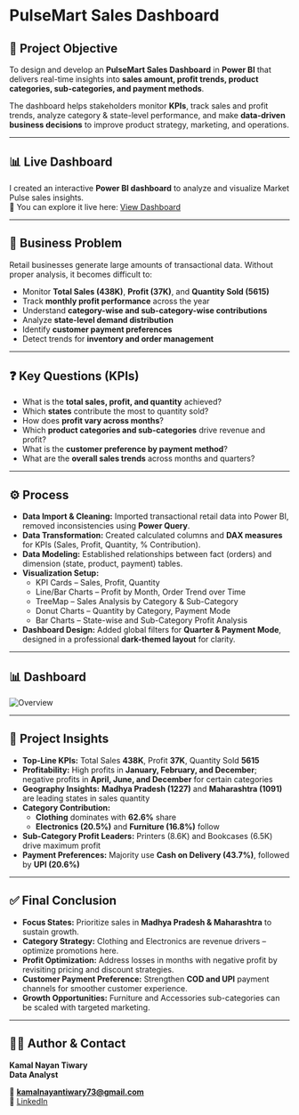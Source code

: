 # PulseMart Sales Dashboard  

## 📌 Project Objective  
To design and develop an **PulseMart Sales Dashboard** in **Power BI** that delivers real-time insights into **sales amount, profit trends, product categories, sub-categories, and payment methods**.  

The dashboard helps stakeholders monitor **KPIs**, track sales and profit trends, analyze category & state-level performance, and make **data-driven business decisions** to improve product strategy, marketing, and operations.

---

## 📊 Live Dashboard  
I created an interactive **Power BI dashboard** to analyze and visualize Market Pulse sales insights.  
🔗 You can explore it live here: [View Dashboard](https://app.powerbi.com/groups/me/reports/c3525e07-aded-4651-a5ae-57a927489d30/b625b47bbda6306e0ca4?experience=power-bi)  

---

## 🚨 Business Problem  
Retail businesses generate large amounts of transactional data. Without proper analysis, it becomes difficult to:  
- Monitor **Total Sales (438K)**, **Profit (37K)**, and **Quantity Sold (5615)**  
- Track **monthly profit performance** across the year  
- Understand **category-wise and sub-category-wise contributions**  
- Analyze **state-level demand distribution**  
- Identify **customer payment preferences**  
- Detect trends for **inventory and order management**  

---

## ❓ Key Questions (KPIs)  
- What is the **total sales, profit, and quantity** achieved?  
- Which **states** contribute the most to quantity sold?  
- How does **profit vary across months**?  
- Which **product categories and sub-categories** drive revenue and profit?  
- What is the **customer preference by payment method**?  
- What are the **overall sales trends** across months and quarters?  

---

## ⚙️ Process  
- **Data Import & Cleaning:** Imported transactional retail data into Power BI, removed inconsistencies using **Power Query**.  
- **Data Transformation:** Created calculated columns and **DAX measures** for KPIs (Sales, Profit, Quantity, % Contribution).  
- **Data Modeling:** Established relationships between fact (orders) and dimension (state, product, payment) tables.  
- **Visualization Setup:**  
  - KPI Cards – Sales, Profit, Quantity  
  - Line/Bar Charts – Profit by Month, Order Trend over Time  
  - TreeMap – Sales Analysis by Category & Sub-Category  
  - Donut Charts – Quantity by Category, Payment Mode  
  - Bar Charts – State-wise and Sub-Category Profit Analysis  
- **Dashboard Design:** Added global filters for **Quarter & Payment Mode**, designed in a professional **dark-themed layout** for clarity.  

---

## 📊 Dashboard  

![Overview](https://github.com/KamalNayanTiwary/PulseMart-Sales-Dashboard/blob/main/Snapshot%20of%20Dashboard.png)  

---

## 🔎 Project Insights  
- **Top-Line KPIs:** Total Sales **438K**, Profit **37K**, Quantity Sold **5615**  
- **Profitability:** High profits in **January, February, and December**; negative profits in **April, June, and December** for certain categories  
- **Geography Insights:** **Madhya Pradesh (1227)** and **Maharashtra (1091)** are leading states in sales quantity  
- **Category Contribution:**  
  - **Clothing** dominates with **62.6%** share  
  - **Electronics (20.5%)** and **Furniture (16.8%)** follow  
- **Sub-Category Profit Leaders:** Printers (8.6K) and Bookcases (6.5K) drive maximum profit  
- **Payment Preferences:** Majority use **Cash on Delivery (43.7%)**, followed by **UPI (20.6%)**  

---

## ✅ Final Conclusion  
- **Focus States:** Prioritize sales in **Madhya Pradesh & Maharashtra** to sustain growth.  
- **Category Strategy:** Clothing and Electronics are revenue drivers – optimize promotions here.  
- **Profit Optimization:** Address losses in months with negative profit by revisiting pricing and discount strategies.  
- **Customer Payment Preference:** Strengthen **COD and UPI** payment channels for smoother customer experience.  
- **Growth Opportunities:** Furniture and Accessories sub-categories can be scaled with targeted marketing.  

---

## 👨‍💻 Author & Contact  
**Kamal Nayan Tiwary**  
**Data Analyst**  

📧 **kamalnayantiwary73@gmail.com**  
🔗 [LinkedIn](https://www.linkedin.com/in/kamal-nayan-tiwary-2022-2026-/)  
